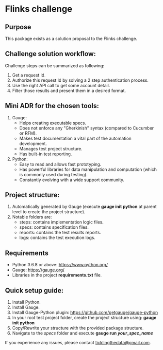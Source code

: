 # Flinks challenge

## Purpose

This package exists as a solution proposal to the Flinks challenge.

## Challenge solution workflow:

Challenge steps can be summarized as following:

1. Get a request Id.
2. Authorize this request Id by solving a 2 step authentication process.
3. Use the right API call to get some account detail.
4. Filter those results and present them in a desired format.

## Mini ADR for the chosen tools:

1. Gauge: 
   - Helps creating executable specs. 
   - Does not enforce any "Gherkinish" syntax (compared to Cucumber or RFM). 
   - Makes test documentation a vital part of the automation development.
   - Manages test project structure.
   - Has built-in test reporting.
2. Python: 
   - Easy to read and allows fast prototyping. 
   - Has powerful libraries for data manipulation and computation (which is commonly used during testing).
   - Constantly evolving with a wide support community.

## Project structure:

1. Automatically generated by Gauge (execute **gauge init python** at parent level to create the project structure).
2. Notable folders are:
   - steps: contains implementation logic files.
   - specs: contains specification files.
   - reports: contains the test results reports.
   - logs: contains the test execution logs.

## Requirements

- Python 3.6.8 or above: https://www.python.org/
- Gauge: https://gauge.org/
- Libraries in the project **requirements.txt** file.

## Quick setup guide:

1. Install Python.
2. Install Gauge.
3. Install Gauge-Python plugin: https://github.com/getgauge/gauge-python
4. In your root test project folder, create the project structure using: **gauge init python**
5. Copy/Rewrite your structure with the provided package structure.
6. Navigate to the *specs* folder and execute **gauge run *your_spec_name*** 

If you experience any issues, please contact ticklingthedata@gmail.com.